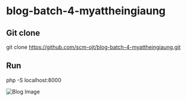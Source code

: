 # blog-batch-4-myattheingiaung

## Git clone

git clone https://github.com/scm-ojt/blog-batch-4-myattheingiaung.git

## Run

php -S localhost:8000

![Blog Image](https://user-images.githubusercontent.com/114456411/194040401-2690aff6-7557-4dc8-b01d-e54e606ca402.png)

